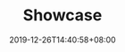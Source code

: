 ---
draft: false
date: 2019-12-26T14:40:58+08:00
updated: 2019-12-26T14:40:58+08:00
type: page

title: "Showcase"
slug: showcase

image: "/img/"
thumbnail: "/img/"
description: "Kumpulan website indonesia yang menggunakan Hugo"

type: showcase
---